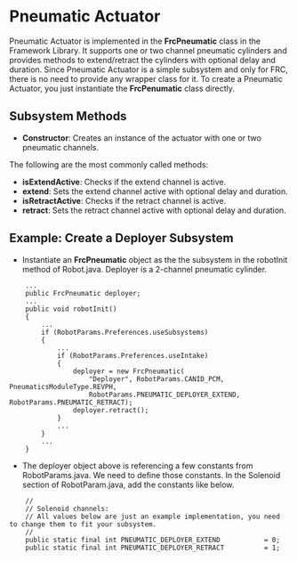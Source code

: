 # Pneumatic Actuator
Pneumatic Actuator is implemented in the **FrcPneumatic** class in the Framework Library. It supports one or two channel pneumatic cylinders and provides methods to extend/retract the cylinders with optional delay and duration. Since Pneumatic Actuator is a simple subsystem and only for FRC, there is no need to provide any wrapper class for it. To create a Pneumatic Actuator, you just instantiate the **FrcPenumatic** class directly.

## Subsystem Methods
* **Constructor**: Creates an instance of the actuator with one or two pneumatic channels.

The following are the most commonly called methods:
* **isExtendActive**: Checks if the extend channel is active.
* **extend**: Sets the extend channel active with optional delay and duration.
* **isRetractActive**: Checks if the retract channel is active.
* **retract**: Sets the retract channel active with optional delay and duration.

## Example: Create a Deployer Subsystem
* Instantiate an **FrcPneumatic** object as the the subsystem in the robotInit method of Robot.java. Deployer is a 2-channel pneumatic cylinder.
```
    ...
    public FrcPneumatic deployer;
    ...
    public void robotInit()
    {
        ...
        if (RobotParams.Preferences.useSubsystems)
        {
            ...
            if (RobotParams.Preferences.useIntake)
            {
                deployer = new FrcPneumatic(
                    "Deployer", RobotParams.CANID_PCM, PneumaticsModuleType.REVPH,
                    RobotParams.PNEUMATIC_DEPLOYER_EXTEND, RobotParams.PNEUMATIC_RETRACT);
                deployer.retract();
            }
            ...
        }
        ...
    }
```
* The deployer object above is referencing a few constants from RobotParams.java. We need to define those constants. In the Solenoid section of RobotParam.java, add the constants like below.
```
    //
    // Solenoid channels:
    // All values below are just an example implementation, you need to change them to fit your subsystem.
    //
    public static final int PNEUMATIC_DEPLOYER_EXTEND           = 0;
    public static final int PNEUMATIC_DEPLOYER_RETRACT          = 1;
```
